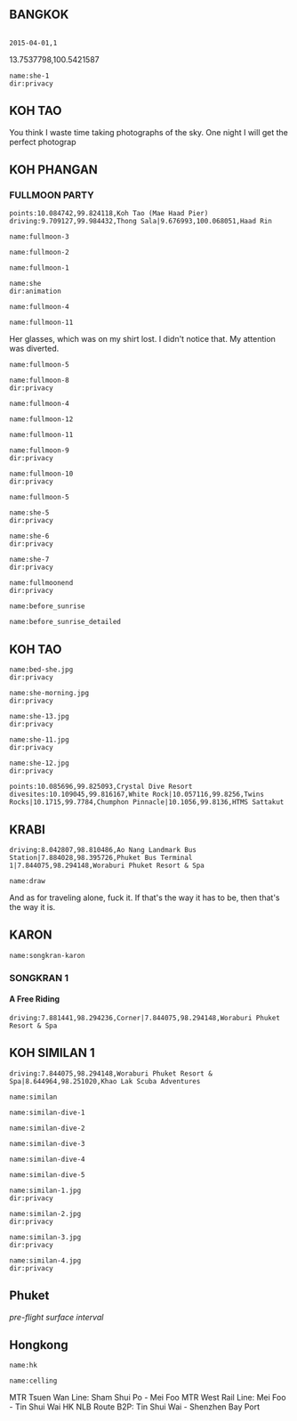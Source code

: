## BANGKOK

<a-flight flight="FD557" departure="CKG" destination="DMK" departure-time="2015-03-31 11:10" arrive-time="2015-03-31 13:20"></a-flight>

<a-hotel name="Baiyoke Sky Hotel" date="2015-03-31" nights="1"></a-hotel>

```hotel

2015-04-01,1
```

13.7537798,100.5421587

```<a-img>
name:she-1
dir:privacy
```

## KOH TAO

You think I waste time taking photographs of the sky.
One night I will get the perfect photograp

<a-hotel name="Ananda Villa" date="2015-04-03" nights="2"></a-hotel>

## KOH PHANGAN

### FULLMOON PARTY

```<a-map>
points:10.084742,99.824118,Koh Tao (Mae Haad Pier)
driving:9.709127,99.984432,Thong Sala|9.676993,100.068051,Haad Rin
```

```<a-img>
name:fullmoon-3
```

```<a-img>
name:fullmoon-2
```

```<a-img>
name:fullmoon-1
```

```<a-img>
name:she
dir:animation
```

```<a-img>
name:fullmoon-4
```

```<a-img>
name:fullmoon-11
```

Her glasses, which was on my shirt lost. I didn't notice that. My attention was diverted.

<a-secret name="fullmoon"></a-secret>

```<a-img>
name:fullmoon-5
```

```<a-img>
name:fullmoon-8
dir:privacy
```

```<a-img>
name:fullmoon-4
```

```<a-img>
name:fullmoon-12
```

```<a-img>
name:fullmoon-11
```

```<a-img>
name:fullmoon-9
dir:privacy
```

```<a-img>
name:fullmoon-10
dir:privacy
```

```<a-img>
name:fullmoon-5
```

```<a-img>
name:she-5
dir:privacy
```

```<a-img>
name:she-6
dir:privacy
```

```<a-img>
name:she-7
dir:privacy
```

```<a-img>
name:fullmoonend
dir:privacy
```

```<a-img>
name:before_sunrise
```

```<a-img>
name:before_sunrise_detailed
```

## KOH TAO

```<a-img>
name:bed-she.jpg
dir:privacy
```

```<a-img>
name:she-morning.jpg
dir:privacy
```

```<a-img>
name:she-13.jpg
dir:privacy
```

```<a-img>
name:she-11.jpg
dir:privacy
```

```<a-img>
name:she-12.jpg
dir:privacy
```

<a-hotel name="Crystal Dive Resort" date="2015-04-05" nights="4"></a-hotel>

<a-gallery :img="[{name:'moment1'},{name:'moment2'}]"></a-gallery>

```<a-map>
points:10.085696,99.825093,Crystal Dive Resort
divesites:10.109045,99.816167,White Rock|10.057116,99.8256,Twins Rocks|10.1715,99.7784,Chumphon Pinnacle|10.1056,99.8136,HTMS Sattakut
```

## KRABI

```<a-map>
driving:8.042807,98.810486,Ao Nang Landmark Bus Station|7.884028,98.395726,Phuket Bus Terminal 1|7.844075,98.294148,Woraburi Phuket Resort & Spa
```

```<a-img>
name:draw
```

<a-hotel name="Deevana Plaza Krabi Aonang" date="2015-04-9" nights="2"></a-hotel>

And as for traveling alone, fuck it. If that's the way it has to be, then that's the way it is. 

## KARON

<a-hotel name="Woraburi Phuket Resort & Spa" date="2015-04-11" nights="4"></a-hotel>

```<a-img>
name:songkran-karon
```

### SONGKRAN 1

#### A Free Riding

```<a-map>
driving:7.881441,98.294236,Corner|7.844075,98.294148,Woraburi Phuket Resort & Spa
```

## KOH SIMILAN 1

```<a-map>
driving:7.844075,98.294148,Woraburi Phuket Resort & Spa|8.644964,98.251020,Khao Lak Scuba Adventures
```

```<a-img>
name:similan
```
```<a-img>
name:similan-dive-1
```
```<a-img>
name:similan-dive-2
```
```<a-img>
name:similan-dive-3
```
```<a-img>
name:similan-dive-4
```
```<a-img>
name:similan-dive-5
```

```<a-img>
name:similan-1.jpg
dir:privacy
```
```<a-img>
name:similan-2.jpg
dir:privacy
```
```<a-img>
name:similan-3.jpg
dir:privacy
```
```<a-img>
name:similan-4.jpg
dir:privacy
```

## Phuket

*pre-flight surface interval*

<a-hotel name="Cozy Coco Apartment@Phuket Airport" date="2015-04-19" nights="2"></a-hotel>

<a-flight flight="UO764" departure="HKT" destination="HKG" departure-time="2015-04-21 02:55" arrive-time="2015-04-21 07:30"></a-flight>

## Hongkong

```<a-img>
name:hk
```

```<a-img>
name:celling
```

MTR Tsuen Wan Line: Sham Shui Po - Mei Foo
MTR West Rail Line: Mei Foo - Tin Shui Wai
HK NLB Route B2P: Tin Shui Wai - Shenzhen Bay Port
